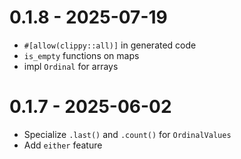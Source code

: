 # 0.1.8 - 2025-07-19

- `#[allow(clippy::all)]` in generated code
- `is_empty` functions on maps
- impl `Ordinal` for arrays

# 0.1.7 - 2025-06-02

- Specialize `.last()` and `.count()` for `OrdinalValues`
- Add `either` feature

